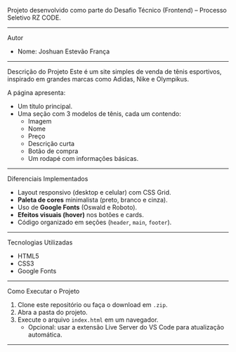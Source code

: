 
Projeto desenvolvido como parte do Desafio Técnico (Frontend) – Processo Seletivo RZ CODE.

---

Autor
- Nome: Joshuan Estevão França

---

Descrição do Projeto
Este é um site simples de venda de tênis esportivos, inspirado em grandes marcas como Adidas, Nike e Olympikus.  

A página apresenta:
- Um título principal.
- Uma seção com 3 modelos de tênis, cada um contendo:
  - Imagem
  - Nome
  - Preço
  - Descrição curta
  - Botão de compra
  - Um rodapé com informações básicas.

---

 Diferenciais Implementados
- Layout responsivo (desktop e celular) com CSS Grid.
- **Paleta de cores** minimalista (preto, branco e cinza).
- Uso de **Google Fonts** (Oswald e Roboto).
- **Efeitos visuais (hover)** nos botões e cards.
- Código organizado em seções (`header`, `main`, `footer`).

---

 Tecnologias Utilizadas
- HTML5
- CSS3
- Google Fonts

---

 Como Executar o Projeto
1. Clone este repositório ou faça o download em `.zip`.
2. Abra a pasta do projeto.
3. Execute o arquivo `index.html` em um navegador.  
   - Opcional: usar a extensão Live Server do VS Code para atualização automática.

---




